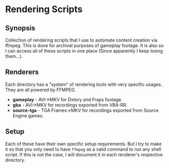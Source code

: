 # Rendering Scripts

## Synopsis
Collection of rendering scripts that I use to automate content creation via
ffmpeg. This is done for archival purposes of gameplay footage. It is also
so I can access all of these scripts in one place (Since apparently I keep
losing them...).

## Renderers
Each directory has a "system" of rendering tools with very specific usages.
They are all powered by FFMPEG.

* **gameplay** - AVI-\>MKV for Dxtory and Fraps footage.
* **gba** - AVI-\>MKV for recordings exported from VBA-RR.
* **source-tga** - TGA Frames-\>MKV for recordings exported from Source Engine games.

## Setup
Each of these have their own specific setup requirements. But I try to make
it so that you only need to have `ffmpeg` as a valid command to run any shell
script. If this is not the case, I will document it in each renderer's
respective directory.
